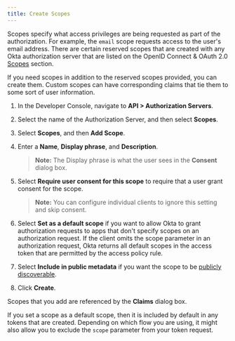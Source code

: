 ```yaml
---
title: Create Scopes
---
```


Scopes specify what access privileges are being requested as part of the authorization. For example, the `email` scope requests access to the user's email address. There are certain reserved scopes that are created with any Okta authorization server that are listed on the OpenID Connect & OAuth 2.0 [Scopes](/docs/reference/api/oidc/#scopes) section.

If you need scopes in addition to the reserved scopes provided, you can create them. Custom scopes can have corresponding claims that tie them to some sort of user information.

1. In the Developer Console, navigate to **API > Authorization Servers**.
2. Select the name of the Authorization Server, and then select **Scopes**.
3. Select **Scopes**, and then **Add Scope**.
4. Enter a **Name**, **Display phrase**, and **Description**.

    > **Note:** The Display phrase is what the user sees in the **Consent** dialog box.

5. Select **Require user consent for this scope** to require that a user grant consent for the scope.

    > **Note:** You can configure individual clients to ignore this setting and skip consent.

6. Select **Set as a default scope** if you want to allow Okta to grant authorization requests to apps that don't specify scopes on an authorization request. If the client omits the scope parameter in an authorization request, Okta returns all default scopes in the access token that are permitted by the access policy rule.
7. Select **Include in public metadata** if you want the scope to be [publicly discoverable](/docs/reference/api/oidc/#well-known-oauth-authorization-server).
8. Click **Create**.

Scopes that you add are referenced by the <GuideLink link="../create-claims">**Claims** dialog box</GuideLink>.

If you set a scope as a default scope, then it is included by default in any tokens that are created. Depending on which flow you are using, it might also allow you to exclude the `scope` parameter from your token request.

<NextSectionLink/>

